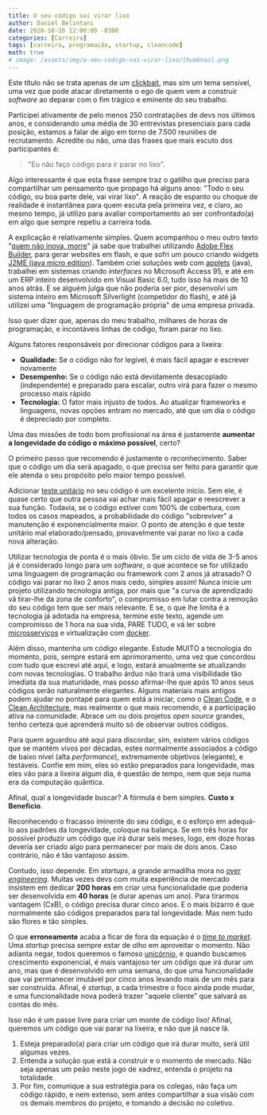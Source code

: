 ```yaml
---
title: O seu código vai virar lixo
author: Daniel Belintani
date: 2020-10-26 12:00:00 -0300
categories: [Carreira]
tags: [carreira, programação, startup, cleancode]
math: true
# image: /assets/img/o-seu-codigo-vai-virar-lixo/thumbnail.png
---
```


Este título não se trata apenas de um [clickbait](https://pt.wikipedia.org/wiki/Clickbait), mas sim um tema sensível, uma vez que pode atacar diretamente o ego de quem vem a construir _software_ ao deparar com o fim trágico e eminente do seu trabalho.

Participei ativamente de pelo menos 250 contratações de devs nos últimos anos, e considerando uma média de 30 entrevistas presenciais para cada posição, estamos a falar de algo em torno de 7.500 reuniões de recrutamento. Acredite ou não, uma das frases que mais escuto dos participantes é: 
> "Eu não faço código para ir parar no lixo".

Algo interessante é que esta frase sempre traz o gatilho que preciso para compartilhar um pensamento que propago há alguns anos: "Todo o seu código, ou boa parte dele, vai virar lixo". A reação de espanto ou choque de realidade é instantânea para quem escuta pela primeira vez, e claro, ao mesmo tempo, já utilizo para avaliar comportamento ao ser confrontado(a) em algo que sempre repetiu a carreira toda.

A explicação é relativamente simples. Quem acompanhou o meu outro texto "[quem não inova, morre](https://belintani.com/posts/quem-nao-inova-morre/)" já sabe que trabalhei utilizando [Adobe Flex Builder](https://www.adobe.com/br/products/flex.html), para gerar websites em flash, e que sofri um pouco criando widgets [J2ME (java micro edition](https://www.java.com/pt-BR/download/help/whatis_j2me.html)). Também criei soluções web com [applets](https://docs.oracle.com/javase/tutorial/deployment/applet/security.html) (java), trabalhei em sistemas criando _interfaces_ no Microsoft Access 95, e até em um ERP inteiro desenvolvido em Visual Basic 6.0, tudo isso há mais de 10 anos atrás. E se alguém julga que não poderia ser pior, desenvolvi um sistema inteiro em Microsoft Silverlight (competidor do flash), e até já utilizei uma "linguagem de programação própria" de uma empresa privada.

Isso quer dizer que, apenas do meu trabalho, milhares de horas de programação, e incontáveis linhas de código, foram parar no lixo.

Alguns fatores responsáveis por direcionar códigos para a lixeira:

- **Qualidade:** Se o código não for legível, é mais fácil apagar e escrever novamente
- **Desempenho:** Se o código não está devidamente desacoplado (independente) e preparado para escalar, outro virá para fazer o mesmo processo mais rápido
- **Tecnologia:** O fator mais injusto de todos. Ao atualizar frameworks e linguagens, novas opções entram no mercado, até que um dia o código é depreciado por completo.


Uma das missões de todo bom profissional na área é justamente **aumentar a longevidade do código o máximo possível**, certo? 

O primeiro passo que recomendo é justamente o reconhecimento. Saber que o código um dia será apagado, o que precisa ser feito para garantir que ele atenda o seu propósito pelo maior tempo possível.

Adicionar [teste unitário](https://softwaretestingfundamentals.com/unit-testing/) no seu código é um excelente início. Sem ele, é quase certo que outra pessoa vai achar mais fácil apagar e reescrever a sua função. Todavia, se o código estiver com 100% de cobertura, com todos os casos mapeados, a probabilidade do código "sobreviver" a manutenção é exponencialmente maior. O ponto de atenção é que teste unitário mal elaborado/pensado, provavelmente vai parar no lixo a cada nova alteração.

Utilizar tecnologia de ponta é o mais óbvio. Se um ciclo de vida de 3-5 anos já é considerado longo para um _software_, o que acontece se for utilizado uma linguagem de programação ou framework com 2 anos já atrasado? O código vai parar no lixo 2 anos mais cedo, simples assim! Nunca inicie um projeto utilizando tecnologia antiga, por mais que "a curva de aprendizado vá tirar-lhe da zona de conforto", o compromisso em lutar contra a remoção do seu código tem que ser mais relevante. E se, o que lhe limita é a tecnologia já adotada na empresa, termine este texto, agende um compromisso de 1 hora na sua vida, PARE TUDO, e vá ler sobre [microsserviços](https://microservices.io/) e virtualização com [docker](https://www.docker.com/).

Além disso, mantenha um código elegante. Estude MUITO a tecnologia do momento, pois, sempre estará em aprimoramento, uma vez que concordou com tudo que escrevi até aqui, e logo, estará anualmente se atualizando com novas tecnologias. O trabalho árduo não trará uma visibilidade tão imediata da sua maturidade, mas posso afirmar-lhe que após 10 anos seus códigos serão naturalmente elegantes. Alguns materiais mais antigos podem ajudar no pontapé para quem está a iniciar, como o [Clean Code](https://books.google.com.br/books/about/C%C3%B3digo_Limpo.html?id=GXWkDwAAQBAJ), e o [Clean Architecture](https://books.google.com.br/books?id=8ngAkAEACAAJ), mas realmente o que mais recomendo, é a participação ativa na comunidade. Abrace um ou dois projetos _open source_ grandes, tenho certeza que aprenderá muito só de observar outros códigos.

Para quem aguardou até aqui para discordar, sim, existem vários códigos que se mantém vivos por décadas, estes normalmente associados a código de baixo nível (alta _performance_), extremamente objetivos (elegante), e testáveis. Confie em mim, eles só estão preparados para longevidade, mas eles vão para a lixeira algum dia, é questão de tempo, nem que seja numa era da computação quântica.

Afinal, qual a longevidade buscar? A fórmula é bem simples. **Custo x Benefício**.

Reconhecendo o fracasso iminente do seu código, e o esforço em adequá-lo aos padrões da longevidade, coloque na balança. 
Se em três horas for possível produzir um código que irá durar seis meses, logo, em doze horas deveria ser criado algo para permanecer por mais de dois anos. Caso contrário, não é tão vantajoso assim.

Contudo, isso depende. Em _startups_, a grande armadilha mora no [_over engineering_](https://www.codesimplicity.com/post/what-is-overengineering/). Muitas vezes devs com muita experiência de mercado insistem em dedicar **200 horas** em criar uma funcionalidade que poderia ser desenvolvida em **40 horas** (e durar apenas um ano). Para tirarmos vantagem (CxB), o código precisa durar cinco anos. E o mais bizarro é que normalmente são códigos preparados para tal longevidade. Mas nem tudo são flores e tão simples.

O que **erroneamente** acaba a ficar de fora da equação é o [_time to market_](https://en.wikipedia.org/wiki/Time_to_market). Uma _startup_ precisa sempre estar de olho em aproveitar o momento. Não adianta negar, todos queremos o famoso [unicórnio](https://www.inacademy.eu/blog/whats-a-unicorn-startup-company/), e quando buscamos crescimento exponencial, é mais vantajoso ter um código que irá durar um ano, mas que é desenvolvido em uma semana, do que uma funcionalidade que vai permanecer imutável por cinco anos levando mais de um mês para ser construída. Afinal, é _startup_, a cada trimestre o foco ainda pode mudar, e uma funcionalidade nova poderá trazer "aquele cliente" que salvará as contas do mês.
   
Isso não é um passe livre para criar um monte de código lixo! Afinal, queremos um código que vai parar na lixeira, e não que já nasce lá. 

1. Esteja preparado(a) para criar um código que irá durar muito, será útil algumas vezes.
2. Entenda a solução que está a construir e o momento de mercado. Não seja apenas um peão neste jogo de xadrez, entenda o projeto na totalidade.
3. Por fim, comunique a sua estratégia para os colegas, não faça um código rápido, e nem extenso, sem antes compartilhar a sua visão com os demais membros do projeto, e tomando a decisão no coletivo.
